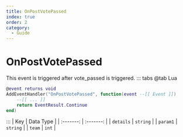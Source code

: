 ```yaml
---
title: OnPostVotePassed
index: true
order: 2
category:
  - Guide
---
```


# OnPostVotePassed
This event is triggered after vote_passed is triggered.
::: tabs
@tab Lua
```lua
@event returns void
AddEventHandler("OnPostVotePassed", function(event --[[ Event ]])
    --[[ ... ]]
    return EventResult.Continue
end)
```

:::
|    Key    | Data Type |
| :-------: | :-------: |
| `details` |  `string` |
|  `param1` |  `string` |
|   `team`  |   `int`   |